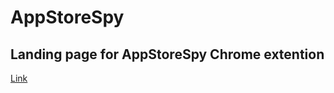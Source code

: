 # AppStoreSpy
## Landing page for AppStoreSpy Chrome extention
[Link](https://kogrms.github.io/AS-Landing/)